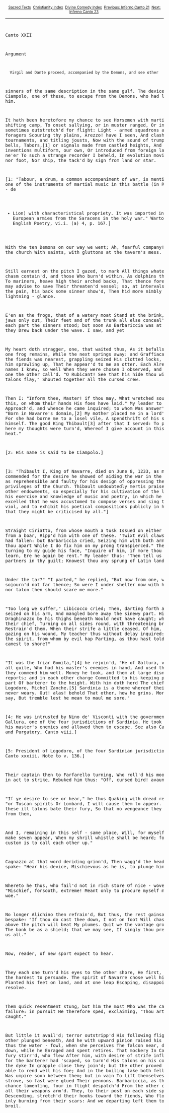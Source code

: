 <body>
 
 
 <center><small><a href="../../index.htm">Sacred Texts</a> 
 <a href="../index.htm">Christianity Index</a> 
 <a href="index.htm">Divine Comedy Index</a> 
 <a href="in21.htm">Previous: Inferno Canto 21</a> 
 <a href="in23.htm">Next: Inferno Canto 23</a> 
 </small></center><hr><pre>
 
 
 Canto XXII
 
 
 Argument
 
 
      Virgil and Dante proceed, accompanied by the Demons, and see other
 sinners of the same description in the same gulf. The device of Ciampolo, one
 of these, to escape from the Demons, who had laid hold on him.
 
 
 It hath been heretofore my chance to see
 Horsemen with martial order shifting camp,
 To onset sallying, or in muster ranged,
 Or in retreat sometimes outstretch'd for flight:
 Light - armed squadrons and fleet foragers
 Scouring thy plains, Arezzo! have I seen,
 And clashing tournaments, and titling jousts,
 Now with the sound of trumpets, now of bells,
 Tabors,[1] or signals made from castled heights,
 And with inventions multiform, our own,
 Or introduced from foreign land; but ne'er
 To such a strange recorder I beheld,
 In evolution moving, horse nor foot,
 Nor ship, the tack'd by sign from land or star.
 
 
 [1: "Tabour, a drum, a common accompaniment of war, is mentioned as
 one of the instruments of martial music in this battle (in Richard Coeur - de
 - Lion) with characteristical propriety. It was imported into the European
 armies from the Saracens in the holy war." Warton's Hist. of English Poetry,
 vi.i. (a) 4, p. 167.]
 
 
 With the ten Demons on our way we went;
 Ah, fearful company! but in the church
 With saints, with gluttons at the tavern's mess.
 
 
 Still earnest on the pitch I gazed, to mark
 All things whate'er the chasm contain'd, and those
 Who burn'd within. As dolphins that, in sign
 To mariners, heave high their arched backs,
 That thence forewarn'd they may advise to save
 Their threaten'd vessel; so, at intervals,
 To ease the pain, his back some sinner show'd,
 Then hid more nimbly than the lightning - glance.
 
 
 E'en as the frogs, that of a watery moat
 Stand at the brink, with the jaws only out,
 Their feet and of the trunk all else conceal'd,
 Thus on each part the sinners stood; but soon
 As Barbariccia was at hand, so they
 Drew back under the wave. I saw, and yet
 
 
 My heart doth stragger, one, that waited thus,
 As it befalls that oft one frog remains,
 While the next springs away: and Graffiacan,
 Who of the fiends was nearest, grappling seized
 His clotted locks, and dragg'd him sprawling up,
 That he appear'd to me an otter. Each
 Already by their names I knew, so well
 When they were chosen I observed, and mark'd
 How one the other call'd. "O Rubicant!
 See that his hide thou with thy talons flay,"
 Shouted together all the cursed crew.
 
 
 Then I: "Inform thee, Master! if thou may,
 What wretched soul is this, on whom their hands
 His foes have laid." My leader to his side
 Approach'd, and whence he came inquired; to whom
 Was answer'd thus: "Born in Navarre's domain,[2]
 My mother placed me in a lord's retinue:
 For she had borne me to a losel vile,
 A spendthrift of his substance and himself.
 The good King Thibault[3] after that I served:
 To peculating here my thoughts were turn'd,
 Whereof I give account in this dire heat."
 
 
 [2: His name is said to be Ciampolo.]
 
 
 [3: "Thibault I, King of Navarre, died on June 8, 1233, as much to be
 commended for the desire he showed of aiding the war in the Holy Land, as
 reprehensible and faulty for his design of oppressing the rights and
 privileges of the Church. Thibault undoubtedly mertis praise, as for his other
 endowments, so especially for his cultivation of the liberal arts, his
 exercise and knowledge of music and poetry, in which he so much excelled that
 he was accustomed to compose verses and sing them to the viol, and to exhibit
 his poetical compositions publicly in his palace, that they might be
 criticised by all."]
 
 
 Straight Ciriatto, from whose mouth a tusk
 Issued on either side, as from a boar,
 Ripp'd him with one of these. 'Twixt evil claws
 The mouse had fallen: but Barbariccia cried,
 Seizing him with both arms: "Stand thou apart
 While I do fix him on my prong transpierced."
 Then added, turning to my guide his face,
 "Inquire of him, if more thou wish to learn,
 Ere he again be rent." My leader thus:
 "Then tell us of the partners in thy guilt;
 Knowest thou any sprung of Latin land
 
 
 Under the tar?" "I parted," he replied,
 "But now from one, who sojourn'd not far thence;
 So were I under shelter now with him,
 Nor hook nor talon then should scare me more."
 
 
 "Too long we suffer," Libicocco cried;
 Then, darting forth a prong, seized on his arm,
 And mangled bore away the sinewy part.
 Him Draghinazzo by his thighs beneath
 Would next have caught; whence angrily their chief,
 Turning on all sides round, with threatening brow
 Restrain'd them. When their strife a little ceased,
 Of him, who yet was gazing on his wound,
 My teacher thus without delay inquired:
 "Who was the spirit, from whom by evil hap
 Parting, as thou hast told, thou camest to shore?"
 
 
 "It was the friar Gomita,"[4] he rejoin'd,
 "He of Gallura, vessel of all guile,
 Who had his master's enemies in hand,
 And used them so that they commend him well.
 Money he took, and them at large dismiss'd;
 So he reports; and in each other charge
 Committed to his keeping play'd the part
 Of barterer to the height. With him doth herd
 The chief of Logodoro, Michel Zanche.[5]
 Sardinia is a theme whereof their tongue
 Is never weary. Out! alas! behold
 That other, how he grins. More would I say,
 But tremble lest he mean to maul me sore."
 
 
 [4: He was intrusted by Nino de' Visconti with the government of
 Gallura, one of the four jurisdictions of Sardinia. He took a bribe from his
 master's enemies and allowed them to escape. See also Canto xxxiii and
 Purgatory, Canto viii.]
 
 
 [5: President of Logodoro, of the four Sardinian jurisdictions. See
 Canto xxxiii. Note to v. 136.]
 
 
 Their captain then to Farfarello turning,
 Who roll'd his moony eyes in act to strike,
 Rebuked him thus: "Off, cursed bird! avaunt!"
 
 
 "If ye desire to see or hear," he thus
 Quaking with dread resumed, "or Tuscan spirits
 Or Lombard, I will cause them to appear.
 Meantime let these ill talons bate their fury,
 So that no vengeance they may fear from them,
 
 
 And I, remaining in this self - same place,
 Will, for myself but one, make seven appear,
 When my shrill whistle shall be heard; for so
 Our custom is to call each other up."
 
 
 Cagnazzo at that word deriding grinn'd,
 Then wagg'd the head and spake: "Hear his device,
 Mischievous as he is, to plunge him down."
 
 
 Whereto he thus, who fail'd not in rich store
 Of nice - wove toils: "Mischief, forsooth, extreme!
 Meant only to procure myself more woe."
 
 
 No longer Alichino then refrain'd,
 But thus, the rest gainsaying, him bespake:
 "If thou do cast thee down, I not on foot
 Will chase thee, but above the pitch will beat
 My plumes. Quit we the vantage ground, and let
 The bank be as a shield; that we may see,
 If singly thou prevail against us all."
 
 
 Now, reader, of new sport expect to hear.
 
 
 They each one turn'd his eyes to the other shore,
 He first, who was the hardest to persuade.
 The spirit of Navarre chose well his time,
 Planted his feet on land, and at one leap
 Escaping, disappointed their resolve.
 
 
 Them quick resentment stung, but him the most
 Who was the cause of failure: in pursuit
 He therefore sped, exclaiming, "Thou art caught."
 
 
 
 
 But little it avail'd; terror outstripp'd
 His following flight; the other plunged beneath,
 And he with upward pinion raised his breast:
 E'en thus the water - fowl, when she perceives
 The falcon near, dives instant down, while he
 Enraged and spent retires. That mockery
 In Calcabrina fury stirr'd, who flew
 After him, with desire of strife inflamed;
 And, for the barterer had 'scaped, so turn'd
 His talons on his comrade. O'er the dyke
 In grapple close they join'd; but the other proved
 A goshawk able to rend well his foe;
 And in the boiling lake both fell. The heat
 Was umpire soon between them; but in vain
 To lift themselves they strove, so fast were glued
 Their pennons. Barbariccia, as the rest,
 That chance lamenting, four in flight despatch'd
 From the other coast, with all their weapons arm'd.
 They, to their post on each side speedily
 Descending, stretch'd their hooks toward the fiends,
 Who flounder'd, inly burning from their scars:
 And we departing left them to that broil.
 
 
 
 
 </pre>
 </body>